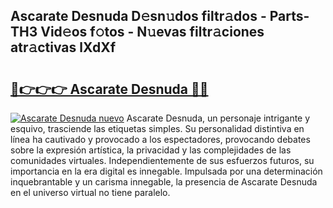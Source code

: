 ## Ascarate Desnuda D𝚎sn𝚞dos filtr𝚊dos - Parts-TH3 Vid𝚎os f𝚘tos - N𝚞evas filtr𝚊ciones atr𝚊ctivas lXdXf

# <h2><a href="http://mba9lx3.tromn.icu/?c=Ascarate+Desnuda">🔗👉👉👉 Ascarate Desnuda 🔗🔗</a></h2>

[![Ascarate Desnuda nuevo](https://i.imgur.com/pEAQMta.gif)](http://mba9lx3.tromn.icu/?c=Ascarate+Desnuda)
Ascarate Desnuda, un personaje intrigante y esquivo, trasciende las etiquetas simples. Su personalidad distintiva en línea ha cautivado y provocado a los espectadores, provocando debates sobre la expresión artística, la privacidad y las complejidades de las comunidades virtuales. Independientemente de sus esfuerzos futuros, su importancia en la era digital es innegable. Impulsada por una determinación inquebrantable y un carisma innegable, la presencia de Ascarate Desnuda en el universo virtual no tiene paralelo.
